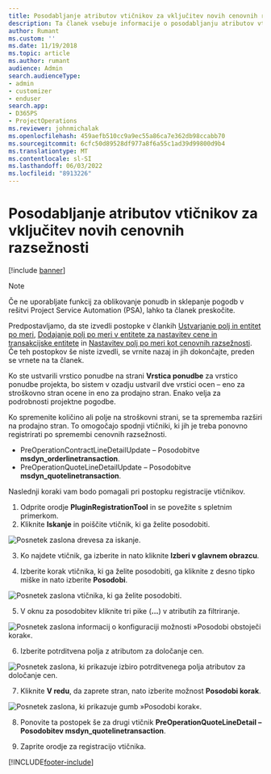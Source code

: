 ```yaml
---
title: Posodabljanje atributov vtičnikov za vključitev novih cenovnih razsežnosti
description: Ta članek vsebuje informacije o posodabljanju atributov vtičnika za cenovne razsežnosti.
author: Rumant
ms.custom: ''
ms.date: 11/19/2018
ms.topic: article
ms.author: rumant
audience: Admin
search.audienceType:
- admin
- customizer
- enduser
search.app:
- D365PS
- ProjectOperations
ms.reviewer: johnmichalak
ms.openlocfilehash: 459aefb510cc9a9ec55a86ca7e362db98ccabb70
ms.sourcegitcommit: 6cfc50d89528df977a8f6a55c1ad39d99800d9b4
ms.translationtype: MT
ms.contentlocale: sl-SI
ms.lasthandoff: 06/03/2022
ms.locfileid: "8913226"
---
```

# <a name="update-plug-in-attributes-to-include-new-pricing-dimensions"></a>Posodabljanje atributov vtičnikov za vključitev novih cenovnih razsežnosti

[!include [banner](../includes/psa-now-project-operations.md)]

> [!NOTE]
> Če ne uporabljate funkcij za oblikovanje ponudb in sklepanje pogodb v rešitvi Project Service Automation (PSA), lahko ta članek preskočite.

Predpostavljamo, da ste izvedli postopke v člankih [Ustvarjanje polj in entitet po meri](create-custom-fields-entities.md), [Dodajanje polj po meri v entitete za nastavitev cene in transakcijske entitete](field-references.md) in [Nastavitev polj po meri kot cenovnih razsežnosti](set-up-pricing-dimensions.md). Če teh postopkov še niste izvedli, se vrnite nazaj in jih dokončajte, preden se vrnete na ta članek.

Ko ste ustvarili vrstico ponudbe na strani **Vrstica ponudbe** za vrstico ponudbe projekta, bo sistem v ozadju ustvaril dve vrstici ocen – eno za stroškovno stran ocene in eno za prodajno stran. Enako velja za podrobnosti projektne pogodbe.

Ko spremenite količino ali polje na stroškovni strani, se ta sprememba razširi na prodajno stran. To omogočajo spodnji vtičniki, ki jih je treba ponovno registrirati po spremembi cenovnih razsežnosti.

- PreOperationContractLineDetailUpdate – Posodobitve **msdyn_orderlinetransaction**.
- PreOperationQuoteLineDetailUpdate – Posodobitve **msdyn_quotelinetransaction**.

Naslednji koraki vam bodo pomagali pri postopku registracije vtičnikov.

1. Odprite orodje **PluginRegistrationTool** in se povežite s spletnim primerkom.
2. Kliknite **Iskanje** in poiščite vtičnik, ki ga želite posodobiti.

 ![Posnetek zaslona drevesa za iskanje.](media/PRT-1.png)

3. Ko najdete vtičnik, ga izberite in nato kliknite **Izberi v glavnem obrazcu**.

4. Izberite korak vtičnika, ki ga želite posodobiti, ga kliknite z desno tipko miške in nato izberite **Posodobi**.

 ![Posnetek zaslona vtičnika, ki ga želite posodobiti.](media/PRT-2.png)
 
5. V oknu za posodobitev kliknite tri pike (**...**) v atributih za filtriranje.

 ![Posnetek zaslona informacij o konfiguraciji možnosti »Posodobi obstoječi korak«.](media/PRT-3.png)
 
6. Izberite potrditvena polja z atributom za določanje cen.

 ![Posnetek zaslona, ki prikazuje izbiro potrditvenega polja atributov za določanje cen.](media/PRT-4.png)

7. Kliknite **V redu**, da zaprete stran, nato izberite možnost **Posodobi korak**.

 ![Posnetek zaslona, ki prikazuje gumb »Posodobi korak«.](media/PRT-5.png)
 
8. Ponovite ta postopek še za drugi vtičnik **PreOperationQuoteLineDetail – Posodobitev msdyn_quotelinetransaction**.

9. Zaprite orodje za registracijo vtičnika.



[!INCLUDE[footer-include](../includes/footer-banner.md)]
